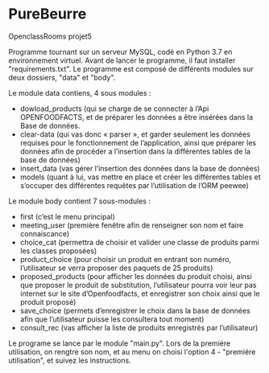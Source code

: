 # PureBeurre
OpenclassRooms projet5

Programme tournant sur un serveur MySQL, codé en Python 3.7 en environnement virtuel.
Avant de lancer le programme, il faut installer "requirements.txt".
Le programme est composé de différents modules sur deux dossiers, "data" et "body".

Le module data contiens, 4 sous modules :
- dowload_products (qui se charge de se connecter à l’Api OPENFOODFACTS, et de préparer les données a être insérées dans la Base de données.
- clear-data (qui vas donc « parser », et garder seulement les données requises pour le fonctionnement de l’application, ainsi que préparer les données afin de procéder a l’insertion dans la différentes tables de la base de données)
- insert_data (vas gérer l’insertion des données dans la base de données)
- models (quant à lui, vas mettre en place et créer les différentes tables et s’occuper des différentes requêtes par l’utilisation de l’ORM peewee)

Le module body contient 7 sous-modules :
- first (c’est le menu principal)
- meeting_user (première fenêtre afin de renseigner son nom et faire connaiscance)
- choice_cat (permettra de choisir et valider une classe de produits parmi les classes proposées)
- product_choice (pour choisir un produit en entrant son numéro, l’utilisateur se verra proposer des paquets de 25 produits)
- proposed_products (pour afficher les données du produit choisi, ainsi que proposer le produit de substitution, l’utilisateur pourra voir leur pas internet sur le site d’Openfoodfacts, et enregistrer son choix ainsi que le produit proposé)
- save_choice (permets d’enregistrer le choix dans la base de données afin que l’utilisateur puisse les consultera tout moment)
- consult_rec (vas afficher la liste de produits enregistrés par l’utilisateur)

Le programe se lance par le module "main.py".
Lors de la premiére utilisation, on rengtre son nom, et au menu on choisi l'option 4 - "premiére utilisation", et suivez les instructions.

